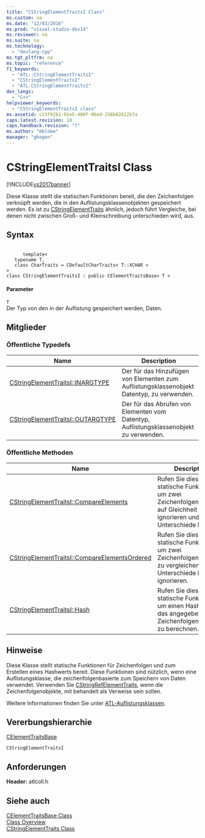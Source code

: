 ```yaml
---
title: "CStringElementTraitsI Class"
ms.custom: na
ms.date: "12/03/2016"
ms.prod: "visual-studio-dev14"
ms.reviewer: na
ms.suite: na
ms.technology: 
  - "devlang-cpp"
ms.tgt_pltfrm: na
ms.topic: "reference"
f1_keywords: 
  - "ATL::CStringElementTraitsI"
  - "CStringElementTraitsI"
  - "ATL.CStringElementTraitsI"
dev_langs: 
  - "C++"
helpviewer_keywords: 
  - "CStringElementTraitsI class"
ms.assetid: c23f92b1-91e5-400f-96ed-258b02622b7a
caps.latest.revision: 18
caps.handback.revision: "7"
ms.author: "mblome"
manager: "ghogen"
---
```

# CStringElementTraitsI Class
[!INCLUDE[vs2017banner](../../assembler/inline/includes/vs2017banner.md)]

Diese Klasse stellt die statischen Funktionen bereit, die den Zeichenfolgen verknüpft werden, die in den Auflistungsklassenobjekten gespeichert werden.  Es ist zu [CStringElementTraits](../../atl/reference/cstringelementtraits-class.md) ähnlich, jedoch führt Vergleiche, bei denen nicht zwischen Groß\- und Kleinschreibung unterschieden wird, aus.  
  
## Syntax  
  
```  
  
      template<  
   typename T,  
   class CharTraits = CDefaultCharTraits< T::XCHAR >  
>  
class CStringElementTraitsI : public CElementTraitsBase< T >  
```  
  
#### Parameter  
 `T`  
 Der Typ von den in der Auflistung gespeichert werden, Daten.  
  
## Mitglieder  
  
### Öffentliche Typedefs  
  
|Name|Description|  
|----------|-----------------|  
|[CStringElementTraitsI::INARGTYPE](../Topic/CStringElementTraitsI::INARGTYPE.md)|Der für das Hinzufügen von Elementen zum Auflistungsklassenobjekt Datentyp, zu verwenden.|  
|[CStringElementTraitsI::OUTARGTYPE](../Topic/CStringElementTraitsI::OUTARGTYPE.md)|Der für das Abrufen von Elementen vom Datentyp, Auflistungsklassenobjekt zu verwenden.|  
  
### Öffentliche Methoden  
  
|Name|Description|  
|----------|-----------------|  
|[CStringElementTraitsI::CompareElements](../Topic/CStringElementTraitsI::CompareElements.md)|Rufen Sie diese statische Funktion auf, um zwei Zeichenfolgenelemente auf Gleichheit zu ignorieren und Unterschiede bei.|  
|[CStringElementTraitsI::CompareElementsOrdered](../Topic/CStringElementTraitsI::CompareElementsOrdered.md)|Rufen Sie diese statische Funktion auf, um zwei Zeichenfolgenelemente zu vergleichen und Unterschiede bei ignorieren.|  
|[CStringElementTraitsI::Hash](../Topic/CStringElementTraitsI::Hash.md)|Rufen Sie diese statische Funktion auf, um einen Hashwert für das angegebene Zeichenfolgenelement zu berechnen.|  
  
## Hinweise  
 Diese Klasse stellt statische Funktionen für Zeichenfolgen und zum Erstellen eines Hashwerts bereit.  Diese Funktionen sind nützlich, wenn eine Auflistungsklasse, die zeichenfolgenbasierte zum Speichern von Daten verwendet.  Verwenden Sie [CStringRefElementTraits](../../atl/reference/cstringrefelementtraits-class.md), wenn die Zeichenfolgenobjekte, mit behandelt als Verweise sein sollen.  
  
 Weitere Informationen finden Sie unter [ATL\-Auflistungsklassen](../../atl/atl-collection-classes.md).  
  
## Vererbungshierarchie  
 [CElementTraitsBase](../../atl/reference/celementtraitsbase-class.md)  
  
 `CStringElementTraitsI`  
  
## Anforderungen  
 **Header:** atlcoll.h  
  
## Siehe auch  
 [CElementTraitsBase Class](../../atl/reference/celementtraitsbase-class.md)   
 [Class Overview](../../atl/atl-class-overview.md)   
 [CStringElementTraits Class](../../atl/reference/cstringelementtraits-class.md)